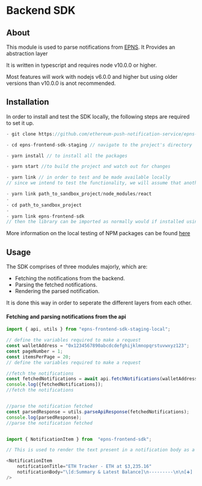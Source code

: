 # Backend SDK

  
  

## About

  

This module is used to parse notifications from [EPNS](http://www.epns.io/). It Provides an abstraction layer
  

It is written in typescript and requires node v10.0.0 or higher.

Most features will work with nodejs v6.0.0 and higher but using older versions than v10.0.0 is anot recommended.

  
## Installation
In order to install and test the SDK locally, the following steps are required to set it up. 
```javascript
- git clone https://github.com/ethereum-push-notification-service/epns-frontend-sdk-staging.git

- cd epns-frontend-sdk-staging // navigate to the project's directory

- yarn install // to install all the packages

- yarn start //to build the project and watch out for changes

- yarn link // in order to test and be made available locally
// since we intend to test the functionality, we will assume that another react application is running which wants to leverage the components from the framework

- yarn link path_to_sandbox_project/node_modules/react
-  
- cd path_to_sandbox_project
-
- yarn link epns-frontend-sdk
// then the library can be imported as normally would if installed using npm or yarn
```
More information on the local testing of NPM packages can be found [here]('https://blog.logrocket.com/the-complete-guide-to-publishing-a-react-package-to-npm/")

 
## Usage

  The SDK comprises of three modules majorly, which are: 
  - Fetching the notifications from the backend.
  - Parsing the fetched notifications.
  - Rendering the parsed notification.

It is done this way in order to seperate the different layers from each other.

#### Fetching and parsing notifications from the api
```javascript
import { api, utils } from "epns-frontend-sdk-staging-local";

// define the variables required to make a request
const walletAddress = "0x1234567890abcdcdefghijklmnopqrstuvwxyz123";
const pageNumber = 1;
const itemsPerPage = 20;
// define the variables required to make a request

//fetch the notifications
const fetchedNotifications = await api.fetchNotifications(walletAddress, itemsPerPage, pageNumber)
console.log({fetchedNotifications]);
//fetch the notifications


//parse the notification fetched
const parsedResponse = utils.parseApiResponse(fetchedNotifications);
console.log(parsedResponse);
//parse the notification fetched

```


```javascript

import { NotificationItem } from  "epns-frontend-sdk";

// This is used to render the text present in a notification body as a JSX element

<NotificationItem
	notificationTitle="ETH Tracker - ETH at $3,235.16"
	notificationBody="\[d:Summary & Latest Balance]\n---------\n\n[➕] [d:ETH: ] [b:2.961] [t:ETH] [[dg:+-0.000 ETH]][timestamp: 1630069200]"
/>
  
